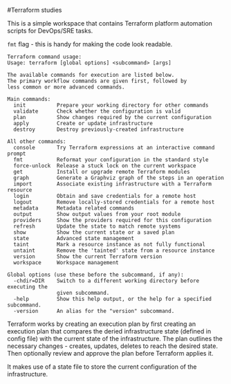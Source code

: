 #Terraform studies

This is a simple workspace that contains Terraform platform automation scripts for DevOps/SRE tasks.

`fmt` flag - this is handy for making the code look readable.

```
Terraform command usage:
Usage: terraform [global options] <subcommand> [args]

The available commands for execution are listed below.
The primary workflow commands are given first, followed by
less common or more advanced commands.

Main commands:
  init          Prepare your working directory for other commands
  validate      Check whether the configuration is valid  
  plan          Show changes required by the current configuration
  apply         Create or update infrastructure
  destroy       Destroy previously-created infrastructure
  
All other commands:
  console       Try Terraform expressions at an interactive command prompt
  fmt           Reformat your configuration in the standard style
  force-unlock  Release a stuck lock on the current workspace
  get           Install or upgrade remote Terraform modules
  graph         Generate a Graphviz graph of the steps in an operation
  import        Associate existing infrastructure with a Terraform resource
  login         Obtain and save credentials for a remote host
  logout        Remove locally-stored credentials for a remote host
  metadata      Metadata related commands
  output        Show output values from your root module
  providers     Show the providers required for this configuration
  refresh       Update the state to match remote systems
  show          Show the current state or a saved plan
  state         Advanced state management
  taint         Mark a resource instance as not fully functional
  untaint       Remove the 'tainted' state from a resource instance
  version       Show the current Terraform version
  workspace     Workspace management

Global options (use these before the subcommand, if any):
  -chdir=DIR    Switch to a different working directory before executing the
                given subcommand.
  -help         Show this help output, or the help for a specified subcommand.
  -version      An alias for the "version" subcommand.
```

Terraform works by creating an execution plan by first creating an execution plan that compares the deried infrastructure state (defined in config file) with the current state of the infrastructure. The plan outlines the necessary changes - creates, updates, deletes to reach the desired state. Then optionally review and approve the plan before Terraform applies it. 

It makes use of a state file to store the current configuration of the infrastructure.

